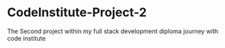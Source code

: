 # CodeInstitute-Project-2
The Second project within my full stack development diploma journey with code institute
